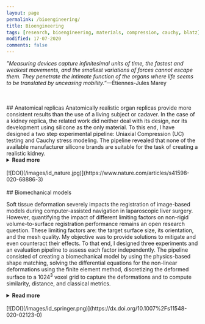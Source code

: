 ```yaml
---
layout: page
permalink: /bioengineering/
title: Bioengineering
tags: [research, bioengineering, materials, compression, cauchy, blatz]
modified: 17-07-2020
comments: false
---
```


_”Measuring devices capture infinitesimal units of time, the fastest and weakest movements, and the smallest variations of forces cannot escape them. They penetrate the intimate function of the organs where life seems to be translated by unceasing mobility.”_—Étiennes-Jules Marey

<br/>
<br/>
## Anatomical replicas
Anatomically realistic organ replicas provide more consistent results than the use of a living subject or cadaver. 
In the case of a kidney replica, the related work did neither deal with its design, nor its development using silicone as the only material.
To this end, I have designed a two step experimental pipeline: Uniaxial Compression (UC) testing and Cauchy stress modeling.
The pipeline revealed that none of the available manufacturer silicone brands are suitable for the task of creating a realistic kidney.
<details><summary><b>Read more</b></summary>
<p>
The main findings were: 
(1) the silicones advertised as corresponding to the target ranges of elastic properties of a human kidney do not fall within the required target compression moduli,
(2) the data we’ve shared showcases less variability and uncertainty (inc. low (E1) and high (E2) strain moduli), 
(3) the E(max) occurs at a much later stage, 
(4) the maximal reachable stress of the tested silicone mixtures is larger than literature-based reports, and
(5) the parameters characterizing the nonlinear elastic model of the silicone mixtures are made available for the purpose of nonlinear finite element simulation of an entire kidney. Altogether these results provide a reference for future work concerned by designing organ replicas.
</p><p>
All measured and curated data from the UC testing and the source code for the Cauchy stress modeling and technical validation are openly available at the <a href='https://archive.materialscloud.org/record/327'>Materials Cloud Archive</a>. A `<a href='https://bioengineeringcommunity.nature.com/posts/designing-anatomical-organ-replicas'>Behind the paper</a>’ post is published in <a href='https://bioengineeringcommunity.nature.com/channels/541-behind-the-paper'>Bioengineering</a>, a Nature Research Community section. 
</p>
</details>
<br/>
[![DOI](/images/id_nature.jpg)](https://www.nature.com/articles/s41598-020-68886-3)

<br/>
<br/>
## Biomechanical models

Soft tissue deformation severely impacts the registration of image-based models during computer-assisted navigation in laparoscopic liver surgery. 
However, quantifying the impact of different limiting factors on non-rigid volume-to-surface registration performance remains an open research question.
These limiting factors are: the target surface size, its orientation, and the mesh quality.
My objective was to provide solutions to mitigate and even counteract their effects.
To that end, I designed three experiments and an evaluation pipeline to assess each factor independently. 
The pipeline consisted of creating a biomechanical model by using the physics-based shape matching, solving the differential equations for the non-linear deformations using the finite element method, discretizing the deformed surface to a 1024<sup>3</sup> voxel grid to capture the deformations and to compute similarity, distance, and classical metrics.
<details><summary><b>Read more</b></summary>
<p>
Using the Hausdorff distance, I reported a statistical significance for the different partial surfaces used for registration. 
With the help of the evaluation pipeline and a sensitivity analysis, I found that removing non-manifold geometry and improving the mesh quality noise resulted in better registration performance.
Another important result is redefining the state of the art available surface size from 20 to 16.5% to successfully register the bioomechanical model.
The different strategies restricted the limiting factors and improved registration results. 
</p>
</details>
<br/>
[![DOI](/images/id_springer.png)](https://dx.doi.org/10.1007%2Fs11548-020-02123-0)
